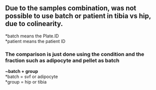 ## Due to the samples combination, was not possible to use batch or patient in tibia vs hip, due to colinearity.  
  *batch means the Plate.ID  
  *patient means the patient ID  
  

### The comparison is just done using the condition and the fraction such as adipocyte and pellet as batch

**~batch + group**  
  *batch = svf or adipocyte  
  *group = hip or tibia